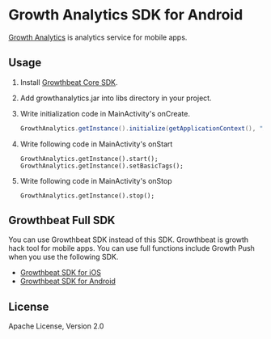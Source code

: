 # Growth Analytics SDK for Android

[Growth Analytics](https://analytics.growthbeat.com/) is analytics service for mobile apps.

## Usage 

1. Install [Growthbeat Core SDK](https://github.com/SIROK/growthbeat-core-android).

1. Add growthanalytics.jar into libs directory in your project.

1. Write initialization code in MainActivity's onCreate.

	```java
	GrowthAnalytics.getInstance().initialize(getApplicationContext(), "APPLICATION_ID", "CREDENTIAL_ID");
	```

1. Write following code in MainActivity's onStart

	```objc
	GrowthAnalytics.getInstance().start();
	GrowthAnalytics.getInstance().setBasicTags();
	```

1. Write following code in MainActivity's onStop

	```objc
	GrowthAnalytics.getInstance().stop();
	```

## Growthbeat Full SDK

You can use Growthbeat SDK instead of this SDK. Growthbeat is growth hack tool for mobile apps. You can use full functions include Growth Push when you use the following SDK.

* [Growthbeat SDK for iOS](https://github.com/SIROK/growthbeat-ios/)
* [Growthbeat SDK for Android](https://github.com/SIROK/growthbeat-android/)

## License

Apache License, Version 2.0
